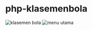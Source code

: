 # php-klasemenbola
![klasemen bola](https://github.com/ugunNet21/php-klasemenbola/assets/45864165/9cca5272-adce-493d-b2dc-4f6cb4c86aaa)
![menu utama](https://github.com/ugunNet21/php-klasemenbola/assets/45864165/88aa8eb9-0266-40e8-b62a-8eebadbec00f)
